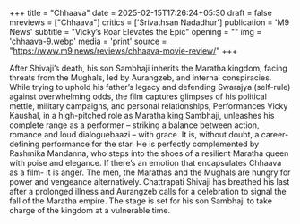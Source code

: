 +++
title = "Chhaava"
date = 2025-02-15T17:26:24+05:30
draft = false
mreviews = ["Chhaava"]
critics = ['Srivathsan Nadadhur']
publication = 'M9 News'
subtitle = "Vicky’s Roar Elevates the Epic"
opening = ""
img = 'chhaava-9.webp'
media = 'print'
source = "https://www.m9.news/reviews/chhaava-movie-review/"
+++

After Shivaji’s death, his son Sambhaji inherits the Maratha kingdom, facing threats from the Mughals, led by Aurangzeb, and internal conspiracies. While trying to uphold his father’s legacy and defending Swarajya (self-rule) against overwhelming odds, the film captures glimpses of his political mettle, military campaigns, and personal relationships, Performances Vicky Kaushal, in a high-pitched role as Maratha king Sambhaji, unleashes his complete range as a performer – striking a balance between action, romance and loud dialoguebaazi – with grace. It is, without doubt, a career-defining performance for the star. He is perfectly complemented by Rashmika Mandanna, who steps into the shoes of a resilient Maratha queen with poise and elegance. If there’s an emotion that encapsulates Chhaava as a film- it is anger. The men, the Marathas and the Mughals are hungry for power and vengeance alternatively. Chattrapati Shivaji has breathed his last after a prolonged illness and Aurangzeb calls for a celebration to signal the fall of the Maratha empire. The stage is set for his son Sambhaji to take charge of the kingdom at a vulnerable time.

